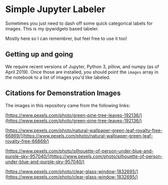 # Simple Jupyter Labeler

Sometimes you just need to dash off some quick categorical labels for images.
This is my ipywidgets based labeler.

Mostly here so I can remembrer, but feel free to use it too!

## Getting up and going

We require recent versions of Jupyter, Python 3, pillow, and numpy (as of April 2019).
Once those are installed, you should point the `images` array in the notebook to
a list of images you'd like labeled.

## Citations for Demonstration Images

The images in this repository came from the following links:

[https://www.pexels.com/photo/green-pine-tree-leaves-192136/](https://www.pexels.com/photo/green-pine-tree-leaves-192136/)

[https://www.pexels.com/photo/natural-wallpaper-green-leaf-royalty-free-66869/](https://www.pexels.com/photo/natural-wallpaper-green-leaf-royalty-free-66869/)

[https://www.pexels.com/photo/silhouette-of-person-under-blue-and-purple-sky-957040/](https://www.pexels.com/photo/silhouette-of-person-under-blue-and-purple-sky-957040/)

[https://www.pexels.com/photo/clear-glass-window-1832695/](https://www.pexels.com/photo/clear-glass-window-1832695/)
